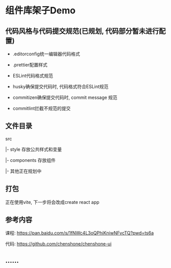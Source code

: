 # 组件库架子Demo





## 代码风格与代码提交规范(已规划, 代码部分暂未进行配置)

* .editorconfig统一编辑器代码格式

* .prettier配置样式

* ESLint代码格式规范

* husky确保提交代码时, 代码格式符合ESLint规范

* commitizen确保提交代码时, commit message 规范

* commitlint拦截不规范的提交


## 文件目录
src

|- style 存放公共样式和变量

|- components 存放组件

|- 其他正在规划中


## 打包
正在使用vite, 下一步将会改成create react app


## 参考内容
课程: https://pan.baidu.com/s/1fNWc4L3oQPhiKniwNFvcTQ?pwd=ts6a

代码: https://github.com/chenshone/chenshone-ui

## ......